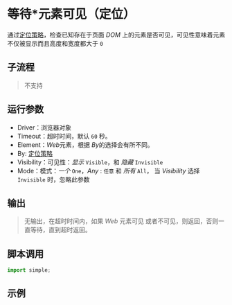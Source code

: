 # 等待*元素可见（定位）
通过[定位策略](../../intro/webdriver/locators.md)，检查已知存在于页面 *DOM* 上的元素是否可见，可见性意味着元素不仅被显示而且高度和宽度都大于 `0`

## 子流程
> 不支持


## 运行参数
* Driver：浏览器对象
* Timeout：超时时间，默认 `60` 秒。
* Element：*Web*元素，根据 *By*的选择会有所不同。
* By: [定位策略](../../intro/webdriver/locators.md)
* Visibility：可见性：*显示* `Visible`，和 *隐藏* `Invisible`
* Mode：模式：*一个* `One`，*Any* : `任意` 和 *所有* `All`， 当 *Visibility* 选择 `Invisible` 时，忽略此参数


## 输出

> 无输出，在超时时间内，如果 *Web* 元素可见 或者不可见，则返回，否则一直等待，直到超时返回。


## 脚本调用

```python
import simple;

```

## 示例